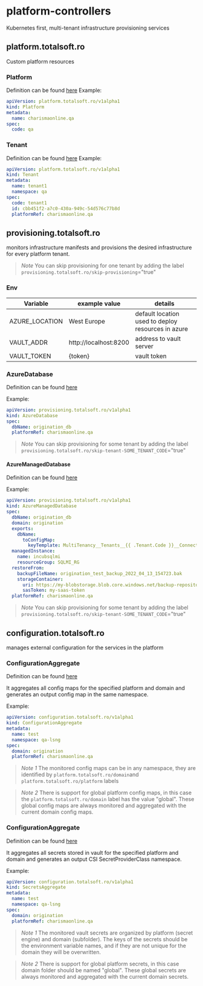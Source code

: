 # platform-controllers
Kubernetes first, multi-tenant infrastructure provisioning services

## platform.totalsoft.ro
Custom platform resources
### Platform
Definition can be found [here](./helm/crds/platform.totalsoft.ro_platforms.yaml)
Example:
```yaml
apiVersion: platform.totalsoft.ro/v1alpha1
kind: Platform
metadata:
  name: charismaonline.qa
spec:
  code: qa
```

### Tenant
Definition can be found [here](./helm/crds/platform.totalsoft.ro_tenants.yaml)
Example:
```yaml
apiVersion: platform.totalsoft.ro/v1alpha1
kind: Tenant
metadata:
  name: tenant1
  namespace: qa
spec:
  code: tenant1
  id: cbb451f2-a7c0-430a-949c-54d576c77b8d
  platformRef: charismaonline.qa
```

## provisioning.totalsoft.ro
monitors infrastructure manifests and provisions the desired infrastructure for every platform tenant.

> *Note* You can skip provisioning for one tenant by adding the label `provisioning.totalsoft.ro/skip-provisioning`="true"

### Env
| Variable       | example value         | details                                            |
|----------------|-----------------------|----------------------------------------------------|
| AZURE_LOCATION | West Europe           | default location used to deploy resources in azure |
| VAULT_ADDR     | http://localhost:8200 | address to vault server                            |
| VAULT_TOKEN    | {token}               | vault token                                        |


### AzureDatabase
Definition can be found [here](./helm/crds/provisioning.totalsoft.ro_azuredatabases.yaml)

Example:
```yaml
apiVersion: provisioning.totalsoft.ro/v1alpha1
kind: AzureDatabase
spec:
  dbName: origination_db
  platformRef: charismaonline.qa
```

> *Note* You can skip provisioning for some tenant by adding the label `provisioning.totalsoft.ro/skip-tenant-SOME_TENANT_CODE`="true"


#### AzureManagedDatabase
Definition can be found [here](./helm/crds/provisioning.totalsoft.ro_azuremanageddatabases.yaml)

Example:
```yaml
apiVersion: provisioning.totalsoft.ro/v1alpha1
kind: AzureManagedDatabase
spec:
  dbName: origination_db
  domain: origination
  exports:
    dbName:
      toConfigMap:
        keyTemplate: MultiTenancy__Tenants__{{ .Tenant.Code }}__ConnectionStrings__Leasing_Database__Database
  managedInstance:
    name: incubsqlmi
    resourceGroup: SQLMI_RG
  restoreFrom:
    backupFileName: origination_test_backup_2022_04_13_154723.bak
    storageContainer:
      uri: https://my-blobstorage.blob.core.windows.net/backup-repository
      sasToken: my-saas-token
  platformRef: charismaonline.qa
```
> *Note* You can skip provisioning for some tenant by adding the label `provisioning.totalsoft.ro/skip-tenant-SOME_TENANT_CODE`="true"


## configuration.totalsoft.ro
manages external configuration for the services in the platform

### ConfigurationAggregate
Definition can be found [here](./helm/crds/configuration.totalsoft.ro_configurationaggregates.yaml)

It aggregates all config maps for the specified platform and domain and generates an output config map in the same namespace.

Example:
```yaml
apiVersion: configuration.totalsoft.ro/v1alpha1
kind: ConfigurationAggregate
metadata:
  name: test
  namespace: qa-lsng
spec:
  domain: origination
  platformRef: charismaonline.qa
```

> *Note 1* The monitored config maps can be in any namespace, they are identified by `platform.totalsoft.ro/domain`and `platform.totalsoft.ro/platform` labels

> *Note 2* There is support for global platform config maps, in this case the `platform.totalsoft.ro/domain` label has the value "global". These global config maps are always monitored and aggregated with the current domain config maps.

### ConfigurationAggregate
Definition can be found [here](./helm/crds/configuration.totalsoft.ro_secretsaggregates.yaml)

It aggregates all secrets stored in vault for the specified platform and domain and generates an output CSI SecretProviderClass namespace.

Example:
```yaml
apiVersion: configuration.totalsoft.ro/v1alpha1
kind: SecretsAggregate
metadata:
  name: test
  namespace: qa-lsng
spec:
  domain: origination
  platformRef: charismaonline.qa
```

> *Note 1* The monitored vault secrets are organized by platform (secret engine) and domain (subfolder). The keys of the secrets should be the environment variable names, and if they are not unique for the domain they will be overwritten.

> *Note 2* There is support for global platform secrets, in this case domain folder should be named "global". These global secrets are always monitored and aggregated with the current domain secrets.